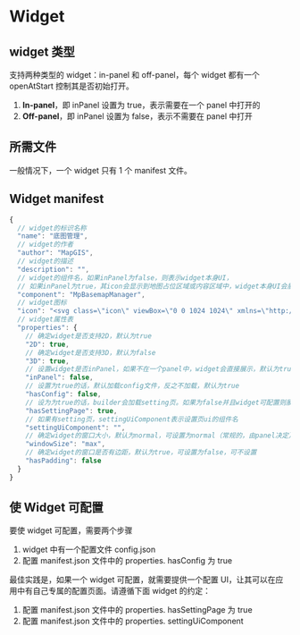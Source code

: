 # Widget

## widget 类型

支持两种类型的 widget：in-panel 和 off-panel，每个 widget 都有一个 openAtStart 控制其是否初始打开。

1. **In-panel**，即 inPanel 设置为 true，表示需要在一个 panel 中打开的
2. **Off-panel**，即 inPanel 设置为 false，表示不需要在 panel 中打开

## 所需文件

一般情况下，一个 widget 只有 1 个 manifest 文件。

## Widget manifest

```javascript
{
  // widget的标识名称
  "name": "底图管理",
  // widget的作者
  "author": "MapGIS",
  // widget的描述
  "description": "",
  // widget的组件名，如果inPanel为false，则表示widget本身UI，
  // 如果inPanel为true，其icon会显示到地图占位区域或内容区域中，widget本身UI会展示到Panel中
  "component": "MpBasemapManager",
  // widget图标
  "icon": "<svg class=\"icon\" viewBox=\"0 0 1024 1024\" xmlns=\"http://www.w3.org/2000/svg\" width=\"200\" height=\"200\"><defs><style/></defs><path d=\"M64 64h384v384H64zm512 0h384v384H576zM64 576h384v384H64zm512 0h384v384H576z\"/></svg>",
  // widget属性表
  "properties": {
    // 确定widget是否支持2D，默认为true
    "2D": true,
    // 确定widget是否支持3D，默认为false
    "3D": true,
    // 设置widget是否inPanel，如果不在一个panel中，widget会直接展示，默认为true
    "inPanel": false,
    // 设置为true的话，默认加载config文件，反之不加载，默认为true
    "hasConfig": false,
    // 设为为true的话，builder会加载setting页。如果为false并且widget可配置则展示一个Json编辑器
    "hasSettingPage": true,
    // 如果有setting页，settingUiComponent表示设置页ui的组件名
    "settingUiComponent": "",
    // 确定widget的窗口大小，默认为normal，可设置为normal（常规的，由panel决定）、max（最大化），可不设置
    "windowSize": "max",
    // 确定widget的窗口是否有边距，默认为true，可设置为false，可不设置
    "hasPadding": false
  }
}
```

## 使 Widget 可配置

要使 widget 可配置，需要两个步骤

1. widget 中有一个配置文件 config.json
2. 配置 manifest.json 文件中的 properties. hasConfig 为 true

最佳实践是，如果一个 widget 可配置，就需要提供一个配置 UI，让其可以在应用中有自己专属的配置页面。请遵循下面 widget 的约定：

1. 配置 manifest.json 文件中的 properties. hasSettingPage 为 true
2. 配置 manifest.json 文件中的 properties. settingUiComponent
